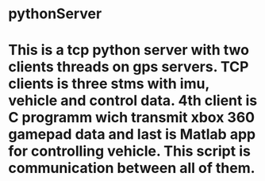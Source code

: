 # pythonServer
# This is a tcp python server with two clients threads on gps servers. TCP clients is three stms with imu, vehicle and control data. 4th client is C programm wich transmit xbox 360 gamepad data and last is Matlab app for controlling vehicle. This script is communication between all of them. 

